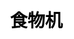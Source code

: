 ---
title: 食物机
layout: fruit_slot/fruit_slot_general
description: 在线免费的食物机游戏，快来看看你的运气如何.
js: ["js/game/fruit_slot/food_slot.js"]
css: ["css/game/fruit_slot/fruit_slot.css"]
---